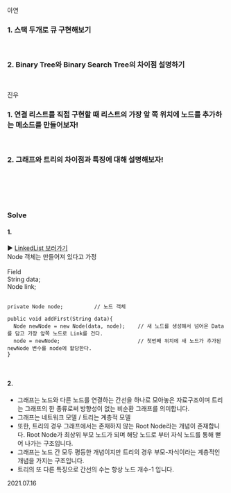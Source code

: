 아연  
### 1. 스택 두개로 큐 구현해보기   
<br>



### 2. Binary Tree와 Binary Search Tree의 차이점 설명하기  

<br>

진우  

  ### 1. 연결 리스트를 직접 구현할 때 리스트의 가장 앞 쪽 위치에 노드를 추가하는 메소드를 만들어보자!
  <br>



  ### 2. 그래프와 트리의 차이점과 특징에 대해 설명해보자!




  <br><br><br><br>


  ### Solve

  #### 1.
  :arrow_forward: [LinkedList 보러가기](../jinu/LinkedList/Readme.md)
  <br>
  Node 객체는 만들어져 있다고 가정   
  <br>
  Field  
  String data;  
  Node link;  
  ```

  private Node node;          // 노드 객체 

  public void addFirst(String data){
    Node newNode = new Node(data, node);    // 새 노드를 생성해서 넘어온 Data를 담고 가장 앞쪽 노드로 Link를 건다.
    node = newNode;                         // 첫번째 위치에 새 노드가 추가된 newNode 변수를 node에 할당한다.
  }

  ```   
  
  <br>
  
  #### 2.  
  - 그래프는 노드와 다른 노드를 연결하는 간선을 하나로 모아놓은 자료구조이며 트리는 그래프의 한 종류로써 방향성이 없는 비순환 그래프를 의미합니다.  
  - 그래프는 네트워크 모델 / 트리는 계층적 모델  
  - 또한, 트리의 경우 그래프에서는 존재하지 않는 Root Node라는 개념이 존재합니다. Root Node가 최상위 부모 노드가 되며 해당 노드로 부터 자식 노드를 통해 뻗어 나가는 구조입니다.  
  - 그래프는 노드 간 모두 평등한 개념이지만 트리의 경우 부모-자식이라는 계층적인 개념을 가지는 구조입니다.  
  - 트리의 또 다른 특징으로 간선의 수는 항상 노드 개수-1 입니다.  


  2021.07.16

  
